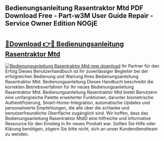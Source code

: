 ## Bedienungsanleitung Rasentraktor Mtd PDF Download Free - Part-w3M User Guide Repair - Service Owner Edition NOGjE

# <h2><a href="http://df07mmn.blite.top/?on=Bedienungsanleitung+Rasentraktor+Mtd">🔗Download 👉🔴 Bedienungsanleitung Rasentraktor Mtd</a></h2>

[![Bedienungsanleitung Rasentraktor Mtd new download](https://i.imgur.com/lujVjoI.png)](http://df07mmn.blite.top/?on=Bedienungsanleitung+Rasentraktor+Mtd)
Ihr Partner für den Erfolg Dieses Benutzerhandbuch ist Ihr zuverlässiger Begleiter bei der erfolgreichen Bedienung und Wartung Ihres Bedienungsanleitung Rasentraktor Mtd. Bedienungsanleitung Dieses Handbuch beschreibt die korrekten Betriebsverfahren für Ihr neues Bedienungsanleitung Rasentraktor Mtd. Bedienungsanleitung Rasentraktor Mtd bietet Benutzern eine umfangreiche Palette erweiterter Funktionen, darunter biometrische Authentifizierung, Smart-Home-Integration, automatische Updates und personalisierte Empfehlungen, die alle über die schlanke und benutzerfreundliche Oberfläche zugänglich sind. Wir hoffen, dass das Bedienungsanleitung Rasentraktor MtdD eine hilfreiche und informative Ressource für den Einstieg in Ihr neues Produkt war. Sollten Sie Hilfe oder Klärung benötigen, zögern Sie bitte nicht, sich an unser Kundendienstteam zu wenden.
